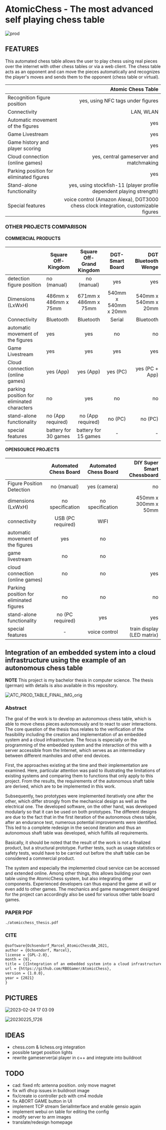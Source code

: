 # AtomicChess - The most advanced self playing chess table


![prod](https://user-images.githubusercontent.com/9280991/220172644-81fd00ce-cb8f-4056-8e39-720ec7858f19.png)

## FEATURES

This automated chess table allows the user to play chess using real pieces over the internet with other chess tables or via a web client.
The chess table acts as an opponent and can move the pieces automatically and recognizes the player's moves and sends them to the opponent (chess table or virtual). 


|                                               | Atomic Chess Table                                                                  |
|:----------------------------------------------|------------------------------------------------------------------------------------:|
| Recognition figure position                   | yes, using NFC tags under figures                                                   |
| Connectivity                                  | LAN, WLAN                                                                           |
| Automatic movement of the figures             | yes                                                                                 |
| Game Livestream                               | yes                                                                                 |
| Game history and player scoring               | yes                                                                                 |
| Cloud connection (online games)               | yes, central gameserver and matchmaking                                             |
| Parking position for eliminated figures       | yes                                                                                 |
| Stand-alone functionality                     | yes, using stockfish-11 (player profile dependent playing strength)                 |                       
| Special features                              | voice control (Amazon Alexa), DGT3000 chess clock integration, customizable figures |

### OTHER PROJECTS COMPARISON

#### COMMERCIAL PRODUCTS


|                           | Square Off-Kingdom | Square Off-Grand Kingdom | DGT-Smart Board | DGT Bluetooth Wenge |
|:------------------------------------------|-------------------------------------------|:--------------------------------------------:|:---------------------------------:|------------------------------:|
| detection figure position                  | no (manual) | no (manual) | yes | yes |
| Dimensions (LxWxH)                         | 486mm x 486mm x 75mm | 671mm x 486mm x 75mm | 540mm x 540mm x 20mm | 540mm x 540mm x 20mm |
| Connectivity                               | Bluetooth            | Bluetooth            | Serial               | Bluetooth            |
| automatic movement of the figures          | yes                  | yes                  | no                   | no                   |
| Game Livestream                            | yes                  | yes                  | yes                  | yes                  |
| Cloud connection (online games)            | yes (App)            | yes (App)            | yes (PC)            | yes (PC + App)       | 
| parking position for eliminated characters | no                   | yes                  | no                   | no                   |
| stand-alone functionality                  | no (App required)    | no (App required)    | no (PC)              | no (PC) |          
| special features                           | battery for 30 games | battery for 15 games | -                    | -  


#### OPENSOURCE PROJECTS
|                                          | Automated Chess Board | Automated Chess Board | DIY Super Smart Chessboard |
|:----------------------------------------|:---------------------------------------:|:-------------------------------------------:|-----------------------------------:|
| Figure Position Detection               | no (manual)                             | yes (camera)                                | no                    |
| dimensions (LxWxH)                      | no specification                        | no specification                            | 450mm x 300mm x 50mm  |
| connectivity                            | USB (PC required)                       | WIFI                                        |                       |
| automatic movement of the figures       | yes                                     | no |                                        |                       |
| game livestream                         | no                                      | no                                          |                       |
| cloud connection (online games)         | no                                      | no                                          | yes                   |
| Parking position for eliminated figures | no                                      | no                                          | no                    |
| stand-alone functionality               | no (PC required)                        | yes                                         | yes                   |
| special features                        | -                                       | voice control | train display (LED matrix)  |                       |




## Integration of an embedded system into a cloud infrastructure using the example of an autonomous chess table

**NOTE**
This project is my bachelor thesis in computer science. The thesis (german) with details is also available in this repository.

![ATC_PROD_TABLE_FINAL_IMG_orig](https://user-images.githubusercontent.com/9280991/220172093-60a4af1e-1d08-4d89-8e21-97ade77841fa.jpg)

### Abstract

The goal of the work is to develop an autonomous chess table, which is able to move chess pieces autonomously and to react to user interactions. The core question of the thesis thus relates to the verification of the feasibility including the creation and implementation of an embedded system and a cloud infrastructure. The focus is especially on the programming of the embedded system and the interaction of this with a server accessible from the Internet, which serves as an intermediary between different manholes and other end devices.

First, the approaches existing at the time and their implementation are examined. Here, particular attention was paid to illustrating the limitations of existing systems and comparing them to functions that only apply to this project. From the results, the requirements of the autonomous shaft table are derived, which are to be implemented in this work.

Subsequently, two prototypes were implemented iteratively one after the other, which differ strongly from the mechanical design as well as the electrical one. The developed software, on the other hand, was developed modularly so that it can be used on both prototypes. The different designs are due to the fact that in the first iteration of the autonomous chess table, after an endurance test, numerous potential improvements were identified. This led to a complete redesign in the second iteration and thus an autonomous shaft table was developed, which fulfills all requirements.

Basically, it should be noted that the result of the work is not a finalized product, but a structural prototype. Further tests, such as usage statistics or safety tests, would have to be carried out before the shaft table can be considered a commercial product.

The system and especially the implemented cloud service can be accessed and extended online. Among other things, this allows building your own table using the AtomicChess system, but also integrating other components. Experienced developers can thus expand the game at will or even add to other games. The mechanics and game management designed for the project can accordingly also be used for various other table board games.

### PAPER PDF

`./atomicchess_thesis.pdf`


### CITE

```tex
@software{Ochsendorf_Marcel_AtomicChessBA_2021,
author = {Ochsendorf, Marcel},
license = {GPL-2.0},
month = {9},
title = {{Integration of an embedded system into a cloud infrastructure using the example of an autonomous chess table}},
url = {https://github.com/RBEGamer/AtomicChess},
version = {1.0.0},
year = {2021}
}
```


## PICTURES

![2023-02-24 17 03 09](https://user-images.githubusercontent.com/9280991/221437928-d7c8259f-a40d-4c57-a72c-1b48073c40d2.jpg)
 
![20230225_1726](https://user-images.githubusercontent.com/9280991/221438036-7335cf0b-d087-4c72-b2c8-dbce6368ea8c.JPG)


## IDEAS

* chess.com & lichess.org integration
* possible target position lights
* rewrite gameserver(ai player in c++ and integrate into buildroot
## TODO

* cad: fixed nfc antenna position. only move magnet
* fix wifi dhcp issues in buildroot image
* fix/create io controller pcb with cm4 module
* fix ABORT GAME button in UI
* implement TCP stream SerialInterface and enable gensio again
* implement webui on table for editing the config
* modify server to arm images
* translate/redesign homepage
